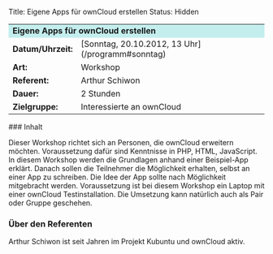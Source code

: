 Title: Eigene Apps für ownCloud erstellen
Status: Hidden

<table border="0" cellpadding="3" cellspacing="0" width="100%">
<tr>
<td colspan="3" style="font-weight: bold; background-color: #c4eeee;">
Eigene Apps für ownCloud erstellen

</td>
</tr>
<tr>
<td style="font-weight: bold;">
Datum/Uhrzeit:

</td>
<td>
[Sonntag, 20.10.2012, 13 Uhr](/programm#sonntag)

</td>
</tr>
<tr>
<td style="font-weight: bold;">
Art:

</td>
<td>
Workshop

</td>
</tr>
<tr>
<td style="font-weight: bold;">
Referent:

</td>
<td>
Arthur Schiwon

</td>
</tr>
<tr>
<td style="font-weight: bold;">
Dauer:

</td>
<td>
2 Stunden

</td>
</tr>
<tr>
<td style="font-weight: bold;">
Zielgruppe:

</td>
<td>
Interessierte an ownCloud

</td>
</tr>
</table>
### Inhalt

Dieser Workshop richtet sich an Personen, die ownCloud erweitern
möchten. Voraussetzung dafür sind Kenntnisse in PHP, HTML, JavaScript.
In diesem Workshop werden die Grundlagen anhand einer Beispiel-App
erklärt. Danach sollen die Teilnehmer die Möglichkeit erhalten, selbst
an einer App zu schreiben. Die Idee der App sollte nach Möglichkeit
mitgebracht werden. Voraussetzung ist bei diesem Workshop ein Laptop mit
einer ownCloud Testinstallation. Die Umsetzung kann natürlich auch als
Pair oder Gruppe geschehen.

### Über den Referenten

Arthur Schiwon ist seit Jahren im Projekt Kubuntu und ownCloud aktiv.

